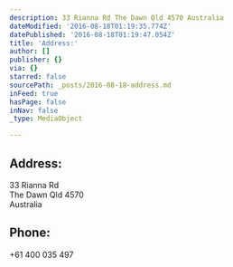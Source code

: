 ```yaml
---
description: 33 Rianna Rd The Dawn Qld 4570 Australia
dateModified: '2016-08-18T01:19:35.774Z'
datePublished: '2016-08-18T01:19:47.054Z'
title: 'Address:'
author: []
publisher: {}
via: {}
starred: false
sourcePath: _posts/2016-08-18-address.md
inFeed: true
hasPage: false
inNav: false
_type: MediaObject

---
```

## Address:

33 Rianna Rd  
The Dawn Qld 4570  
Australia

## Phone:

+61 400 035 497